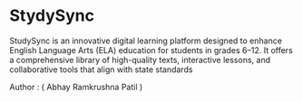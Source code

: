 # StydySync
StudySync is an innovative digital learning platform designed to enhance English Language Arts (ELA) education for students in grades 6–12. It offers a comprehensive library of high-quality texts, interactive lessons, and collaborative tools that align with state standards

Author : ( Abhay Ramkrushna Patil )
